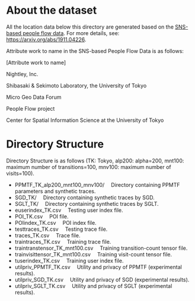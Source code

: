 # About the dataset
All the location data below this directory are generated based on the [SNS-based people flow data](https://nightley.jp/archives/1954/). For more details, see: https://arxiv.org/abs/1911.04226.

Attribute work to name in the SNS-based People Flow Data is as follows:

[Attribute work to name]

Nightley, Inc.

Shibasaki & Sekimoto Laboratory, the University of Tokyo

Micro Geo Data Forum

People Flow project

Center for Spatial Information Science at the University of Tokyo

# Directory Structure

Directory Structure is as follows (TK: Tokyo, alp200: alpha=200, mnt100: maximum number of transitions=100, mnv100: maximum number of visits=100).

- PPMTF_TK_alp200_mnt100_mnv100/	&emsp;Directory containing PPMTF parameters and synthetic traces.
- SGD_TK/				&emsp;Directory containing synthetic traces by SGD.
- SGLT_TK/				&emsp;Directory containing synthetic traces by SGLT.
- euserindex_TK.csv			&emsp;Testing user index file.
- POI_TK.csv				&emsp;POI file.
- POIindex_TK.csv			&emsp;POI index file.
- testtraces_TK.csv			&emsp;Testing trace file.
- traces_TK.csv				&emsp;Trace file.
- traintraces_TK.csv			&emsp;Training trace file.
- traintranstensor_TK_mnt100.csv	&emsp;Training transition-count tensor file.
- trainvisittensor_TK_mnt100.csv	&emsp;Training visit-count tensor file.
- tuserindex_TK.csv			&emsp;Training user index file.
- utilpriv_PPMTF_TK.csv			&emsp;Utility and privacy of PPMTF (experimental results).
- utilpriv_SGD_TK.csv			&emsp;Utility and privacy of SGD (experimental results).
- utilpriv_SGLT_TK.csv			&emsp;Utility and privacy of SGLT (experimental results).
